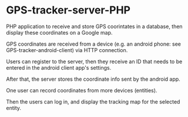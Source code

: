 # GPS-tracker-server-PHP
PHP application to receive and store GPS coorintates in a database, then display these coordinates on a Google map.

GPS coordinates are received from a device (e.g. an android phone: see GPS-tracker-android-client) via HTTP connection.

Users can register to the server, then they receive an ID that needs to be entered in the android client app's settings.

After that, the server stores the coordinate info sent by the android app.

One user can record coordinates from more devices (entities).

Then the users can log in, and display the tracking map for the selected entity.
